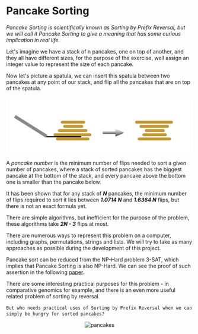# Pancake Sorting

_Pancake Sorting is scientifically known as Sorting by Prefix Reversal, but we will call it Pancake Sorting to give a meaning that has some curious implication in real life._

Let&#39;s imagine we have a stack of n pancakes, one on top of another, and they all have different sizes, for the purpose of the exercise, well assign an integer value to represent the size of each pancake.

Now let&#39;s picture a spatula, we can insert this spatula between two pancakes at any point of our stack, and flip all the pancakes that are on top of the spatula.

<p align="center">
  <img src="https://github.com/anguloramiresd/PancakeSorting/blob/main/pancakes.PNG" width="650" title="example">
</p>

A _pancake number_ is the minimum number of flips needed to sort a given number of pancakes, where a stack of sorted pancakes has the biggest pancake at the bottom of the stack, and every pancake above the bottom one is smaller than the pancake below.

It has been shown that for any stack of ___N___ pancakes, the minimum number of flips required to sort it lies between ___1.0714 N___ and ___1.6364 N___ flips, but there is not an exact formula yet.

There are simple algorithms, but inefficient for the purpose of the problem, these algorithms take ___2N - 3___ flips at most.

There are numerous ways to represent this problem on a computer, including graphs, permutations, strings and lists. We will try to take as many approaches as possible during the development of this project.

Pancake sort can be reduced from the NP-Hard problem 3-SAT, which implies that Pancake Sorting is also NP-Hard.
We can see the proof of such assertion in the following [paper](https://arxiv.org/abs/1111.0434v1).

There are some interesting practical purposes for this problem - in comparative genomics for example, and there is an even more useful related problem of sorting by reversal.

    But who needs practical uses of Sorting by Prefix Reversal when we can simply be hungry for sorted pancakes?


<p align="center">
  <img src="https://img.favpng.com/1/4/22/pancake-breakfast-english-muffin-waffle-bacon-png-favpng-svq3yuXZXUZwZ4jyTR3seYrfE_t.jpg" width="350" title="pancakes">
</p>



